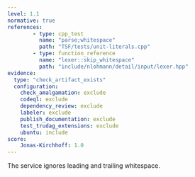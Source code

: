 ```yaml
---
level: 1.1
normative: true
references:
        - type: cpp_test
          name: "parse;whitespace"
          path: "TSF/tests/unit-literals.cpp"
        - type: function_reference
          name: "lexer::skip_whitespace"
          path: "include/nlohmann/detail/input/lexer.hpp"
evidence:
  type: "check_artifact_exists"
  configuration:
    check_amalgamation: exclude
    codeql: exclude
    dependency_review: exclude
    labeler: exclude
    publish_documentation: exclude
    test_trudag_extensions: exclude
    ubuntu: include
score:
    Jonas-Kirchhoff: 1.0
---
```


The service ignores leading and trailing whitespace.